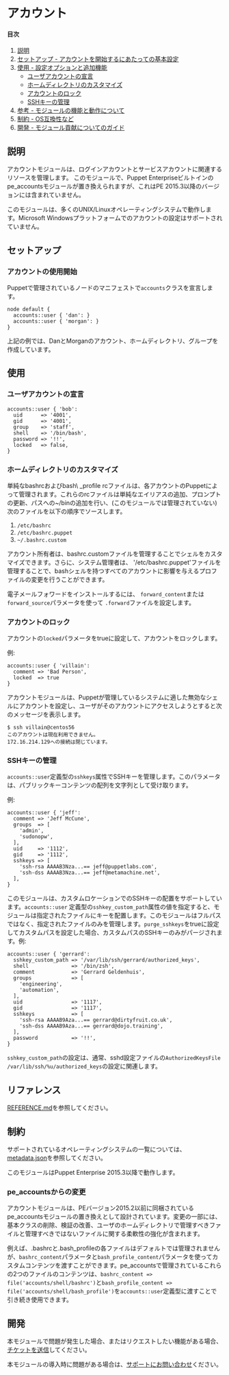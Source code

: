 # アカウント

#### 目次

1.  [説明](#description)
2.  [セットアップ - アカウントを開始するにあたっての基本設定](#setup)
3.  [使用 - 設定オプションと追加機能](#usage)
      - [ユーザアカウントの宣言](#declare-user-accounts)
      - [ホームディレクトリのカスタマイズ](#customize-the-home-directory)
      - [アカウントのロック](#lock-accounts)
      - [SSHキーの管理](#manage-ssh-keys)
4.  [参考 - モジュールの機能と動作について](#reference)
5.  [制約 - OS互換性など](#limitations)
6.  [開発 - モジュール貢献についてのガイド](#development)

## 説明

アカウントモジュールは、ログインアカウントとサービスアカウントに関連するリソースを管理します。 このモジュールで、Puppet Enterpriseビルトインのpe\_accountsモジュールが置き換えられますが、これはPE 2015.3以降のバージョンには含まれていません。

このモジュールは、多くのUNIX/Linuxオペレーティングシステムで動作します。Microsoft Windowsプラットフォームでのアカウントの設定はサポートされていません。

## セットアップ

### アカウントの使用開始

Puppetで管理されているノードのマニフェストで`accounts`クラスを宣言します。

``` puppet
node default {
  accounts::user { 'dan': }
  accounts::user { 'morgan': }
}
```


上記の例では、DanとMorganのアカウント、ホームディレクトリ、グループを作成しています。

## 使用

### ユーザアカウントの宣言

``` puppet
accounts::user { 'bob':
  uid      => '4001',
  gid      => '4001',
  group    => 'staff',
  shell    => '/bin/bash',
  password => '!!',
  locked   => false,
}
```


### ホームディレクトリのカスタマイズ

単純なbashrcおよびbash\ _profile rcファイルは、各アカウントのPuppetによって管理されます。これらのrcファイルは単純なエイリアスの追加、プロンプトの更新、パスへの~/binの追加を行い、(このモジュールでは管理されていない)次のファイルを以下の順序でソースします。

1.  `/etc/bashrc`
2.  `/etc/bashrc.puppet`
3.  `~/.bashrc.custom`

アカウント所有者は、bashrc.customファイルを管理することでシェルをカスタマイズできます。さらに、システム管理者は、 '/etc/bashrc.puppet'ファイルを管理することで、bashシェルを持つすべてのアカウントに影響を与えるプロファイルの変更を行うことができます。

電子メールフォワードをインストールするには、 `forward_content`または`forward_source`パラメータを使って `.forward`ファイルを設定します。

### アカウントのロック

アカウントの`locked`パラメータをtrueに設定して、アカウントをロックします。

例:　

``` puppet
accounts::user { 'villain':
  comment => 'Bad Person',
  locked  => true
}
```


アカウントモジュールは、Puppetが管理しているシステムに適した無効なシェルにアカウントを設定し、ユーザがそのアカウントにアクセスしようとすると次のメッセージを表示します。

```
$ ssh villain@centos56
このアカウントは現在利用できません。
172.16.214.129への接続は閉じています。
```

### SSHキーの管理

`accounts::user`定義型の`sshkeys`属性でSSHキーを管理します。このパラメータは、パブリックキーコンテンツの配列を文字列として受け取ります。

例:

``` puppet
accounts::user { 'jeff':
  comment => 'Jeff McCune',
  groups  => [
    'admin',
    'sudonopw',
  ],
  uid     => '1112',
  gid     => '1112',
  sshkeys => [
    'ssh-rsa AAAAB3Nza...== jeff@puppetlabs.com',
    'ssh-dss AAAAB3Nza...== jeff@metamachine.net',
  ],
}
```


このモジュールは、カスタムロケーションでのSSHキーの配置をサポートしています。`accounts::user` 定義型の`sshkey_custom_path`属性の値を指定すると、モジュールは指定されたファイルにキーを配置します。このモジュールはフルパスではなく、指定されたファイルのみを管理します。`purge_sshkeys`をtrueに設定してカスタムパスを設定した場合、カスタムパスのSSHキーのみがパージされます。例: 

``` puppet
accounts::user { 'gerrard':
  sshkey_custom_path => '/var/lib/ssh/gerrard/authorized_keys',
  shell              => '/bin/zsh',
  comment            => 'Gerrard Geldenhuis',
  groups             => [
    'engineering',
    'automation',
  ],
  uid                => '1117',
  gid                => '1117',
  sshkeys            => [
    'ssh-rsa AAAAB9Aza...== gerrard@dirtyfruit.co.uk',
    'ssh-dss AAAAB9Aza...== gerrard@dojo.training',
  ],
  password           => '!!',
}
```


`sshkey_custom_path`の設定は、通常、sshd設定ファイルの`AuthorizedKeysFile /var/lib/ssh/%u/authorized_keys`の設定に関連します。

## リファレンス

[REFERENCE.md](https://github.com/puppetlabs/puppetlabs-accounts/blob/master/REFERENCE.md)を参照してください。

## 制約

サポートされているオペレーティングシステムの一覧については、[metadata.json](https://github.com/puppetlabs/puppetlabs-accounts/blob/master/metadata.json)を参照してください。

このモジュールはPuppet Enterprise 2015.3以降で動作します。

### pe\_accountsからの変更

アカウントモジュールは、PEバージョン2015.2以前に同梱されているpe\_accountsモジュールの置き換えとして設計されています。変更の一部には、基本クラスの削除、検証の改善、ユーザのホームディレクトリで管理すべきファイルと管理すべきではないファイルに関する柔軟性の強化が含まれます。

例えば、.bashrcと.bash\_profileの各ファイルはデフォルトでは管理されませんが、`bashrc_content`パラメータと`bash_profile_content`パラメータを使ってカスタムコンテンツを渡すことができます。pe\_accountsで管理されているこれらの2つのファイルのコンテンツは、`bashrc_content => file('accounts/shell/bashrc')`と`bash_profile_content => file('accounts/shell/bash_profile')`を`accounts::user`定義型に渡すことで引き続き使用できます。

## 開発

本モジュールで問題が発生した場合、またはリクエストしたい機能がある場合、[チケットを送信](https://tickets.puppetlabs.com/browse/MODULES/)してください。

本モジュールの導入時に問題がある場合は、[サポートにお問い合わせ](http://puppetlabs.com/services/customer-support)ください。

